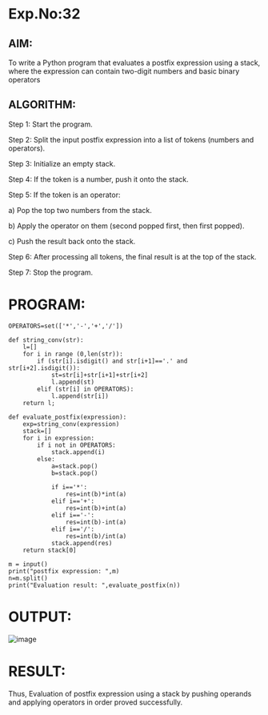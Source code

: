 # Exp.No:32  

## AIM:

To write a Python program that evaluates a postfix expression using a stack, where the expression can contain two-digit numbers and basic binary operators

## ALGORITHM:

Step 1: Start the program.

Step 2: Split the input postfix expression into a list of tokens (numbers and operators).

Step 3: Initialize an empty stack.

Step 4: If the token is a number, push it onto the stack.

Step 5: If the token is an operator:

a) Pop the top two numbers from the stack.

b) Apply the operator on them (second popped first, then first popped).

c) Push the result back onto the stack.

Step 6: After processing all tokens, the final result is at the top of the stack.

Step 7: Stop the program.

# PROGRAM: 

```
OPERATORS=set(['*','-','+','/'])

def string_conv(str):
    l=[]
    for i in range (0,len(str)):
        if (str[i].isdigit() and str[i+1]=='.' and str[i+2].isdigit()):
            st=str[i]+str[i+1]+str[i+2]
            l.append(st)
        elif (str[i] in OPERATORS):
            l.append(str[i])
    return l;
    
def evaluate_postfix(expression):
    exp=string_conv(expression)
    stack=[] 
    for i in expression:
        if i not in OPERATORS:
            stack.append(i)
        else:
            a=stack.pop()
            b=stack.pop()
            
            if i=='*':
                res=int(b)*int(a)
            elif i=='+':
                res=int(b)+int(a)
            elif i=='-':
                res=int(b)-int(a)
            elif i=='/':
                res=int(b)/int(a)
            stack.append(res)
    return stack[0]

m = input()
print("postfix expression: ",m)
n=m.split()
print("Evaluation result: ",evaluate_postfix(n))
```
# OUTPUT:

![image](https://github.com/user-attachments/assets/583007aa-9431-4425-a5c1-dcc8b5f7f61e)


# RESULT:

Thus, Evaluation of postfix expression using a stack by pushing operands and applying operators in order proved successfully.

